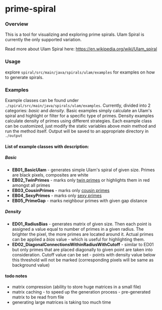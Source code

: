 # prime-spiral

### Overview

This is a tool for visualizing and exploring prime spirals. Ulam Spiral is currently the only supported variation.

Read more about Ulam Spiral here: https://en.wikipedia.org/wiki/Ulam_spiral

### Usage

explore `spiral/src/main/java/spirals/ulam/examples` for examples on how to generate spirals.

### Examples

Example classes can be found under `./spiral/src/main/java/spirals/ulam/examples`. Currently, divided into 2 categories: _basic_ and _density_. Basic examples 
simply calculate an Ulam's spiral and highlight or filter for a specific type of primes. Density examples calculate density of primes using different strategies. 
Each example class can be customized, just modify the static variables above _main_ method and run the method itself. Output will be saved 
to an appropriate directory in `./output`

#### List of example classes with description:

##### Basic
- **EB01_BasicUlam** - generates simple Ulam's spiral of given size. Primes are black pixels, composites are white
- **EB02_TwinPrimes** - marks only [twin primes](https://en.wikipedia.org/wiki/Twin_prime) or highlights them in red amongst all primes
- **EB03_CousinPrimes** - marks only [cousin primes](https://en.wikipedia.org/wiki/Cousin_prime)
- **EB04_SexyPrimes** - marks only [sexy primes](https://en.wikipedia.org/wiki/Sexy_prime)
- **EB05_PrimeGap** - marks neighbour primes with given gap distance

##### Density
- **ED01_RadiusBias** - generates matrix of given size. Then each point is assigned a value equal to number of primes in a given radius. The brighter the pixel, 
the more primes are located around it. Actual primes can be applied a _bias_ value - which is useful for highlighting them. 
- **ED02_DiagonalConnectionsWithinRadiusWithCutoff** - similar to ED01 but only primes that are placed diagonally to given point are taken into consideration.
Cutoff value can be set - points with density value below this threshold will not be marked (corresponding pixels will be same as background value)

#### todo notes
- matrix compression (ability to store huge matrices in a small file)
- matrix caching - to speed up the generation process - pre-generated matrix to be read from file
- generating large matrices is taking too much time